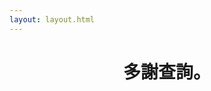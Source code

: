 ```yaml
---
layout: layout.html
---
```

<html>
  <head>
    <title>
    thank you
    </title>
  </head>
  <body>

# <center>多謝查詢。</center>

</body>
</html>

